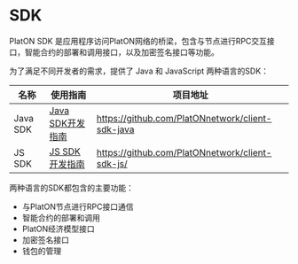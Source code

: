 # SDK

PlatON SDK 是应用程序访问PlatON网络的桥梁，包含与节点进行RPC交互接口，智能合约的部署和调用接口，以及加密签名接口等功能。

为了满足不同开发者的需求，提供了 Java 和 JavaScript 两种语言的SDK：

| 名称     | 使用指南                                                     | 项目地址                                         |
| -------- | ------------------------------------------------------------ | ------------------------------------------------ |
| Java SDK | [Java SDK开发指南](/zh-cn/Development/[Chinese-Simplified]-Java-SDK.md) | https://github.com/PlatONnetwork/client-sdk-java |
| JS SDK   | [JS SDK开发指南](/zh-cn/Development/[Chinese-Simplified]-JS-SDK.md) | https://github.com/PlatONnetwork/client-sdk-js/  |

两种语言的SDK都包含的主要功能：

* 与PlatON节点进行RPC接口通信
* 智能合约的部署和调用
* PlatON经济模型接口
* 加密签名接口
* 钱包的管理